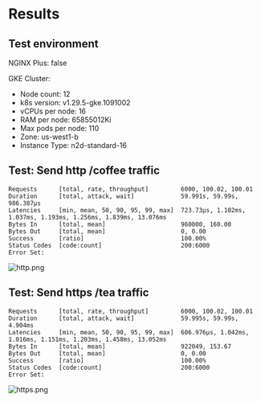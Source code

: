 # Results

## Test environment

NGINX Plus: false

GKE Cluster:

- Node count: 12
- k8s version: v1.29.5-gke.1091002
- vCPUs per node: 16
- RAM per node: 65855012Ki
- Max pods per node: 110
- Zone: us-west1-b
- Instance Type: n2d-standard-16

## Test: Send http /coffee traffic

```text
Requests      [total, rate, throughput]         6000, 100.02, 100.01
Duration      [total, attack, wait]             59.991s, 59.99s, 986.387µs
Latencies     [min, mean, 50, 90, 95, 99, max]  723.73µs, 1.102ms, 1.037ms, 1.193ms, 1.256ms, 1.839ms, 13.076ms
Bytes In      [total, mean]                     960000, 160.00
Bytes Out     [total, mean]                     0, 0.00
Success       [ratio]                           100.00%
Status Codes  [code:count]                      200:6000  
Error Set:
```

![http.png](http.png)

## Test: Send https /tea traffic

```text
Requests      [total, rate, throughput]         6000, 100.02, 100.01
Duration      [total, attack, wait]             59.995s, 59.99s, 4.904ms
Latencies     [min, mean, 50, 90, 95, 99, max]  606.976µs, 1.042ms, 1.016ms, 1.151ms, 1.203ms, 1.458ms, 13.052ms
Bytes In      [total, mean]                     922049, 153.67
Bytes Out     [total, mean]                     0, 0.00
Success       [ratio]                           100.00%
Status Codes  [code:count]                      200:6000  
Error Set:
```

![https.png](https.png)
